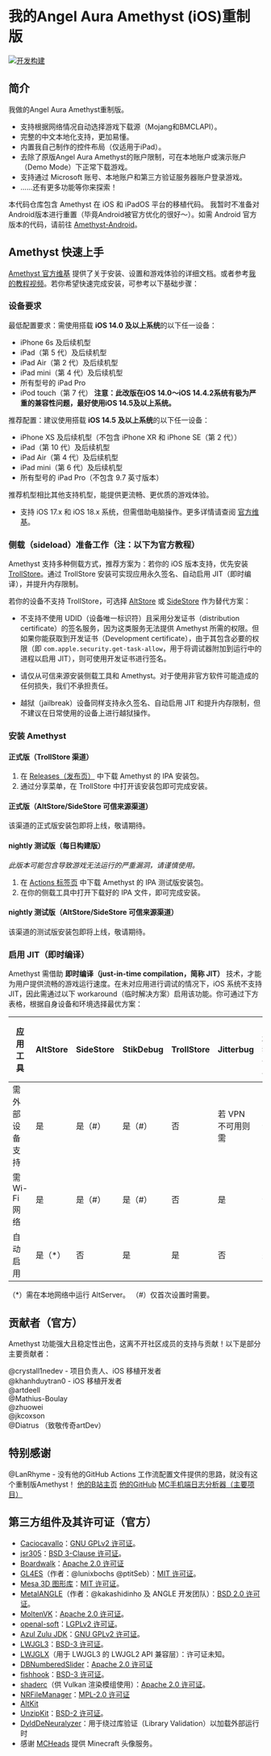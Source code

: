 # 我的Angel Aura Amethyst (iOS)重制版
[![开发构建](https://github.com/AngelAuraMC/Amethyst-iOS/actions/workflows/development.yml/badge.svg?branch=main)](https://github.com/AngelAuraMC/Amethyst-iOS/actions/workflows/development.yml)


## 简介
我做的Angel Aura Amethyst重制版。
- 支持根据网络情况自动选择游戏下载源（Mojang和BMCLAPI）。
- 完整的中文本地化支持，更加易懂。
- 内置我自己制作的控件布局（仅适用于iPad）。
- 去除了原版Angel Aura Amethyst的账户限制，可在本地账户或演示账户（Demo Mode）下正常下载游戏。
- 支持通过 Microsoft 账号、本地账户和第三方验证服务器账户登录游戏。
- ……还有更多功能等你来探索！

本代码仓库包含 Amethyst 在 iOS 和 iPadOS 平台的移植代码。
我暂时不准备对Android版本进行重置（毕竟Android被官方优化的很好～）。如需 Android 官方版本的代码，请前往 [Amethyst-Android](https://github.com/AngelAuraMC/Amethyst-Android)。

## Amethyst 快速上手
[Amethyst 官方维基](https://wiki.angelauramc.dev/wiki/getting_started/INSTALL.html#ios) 提供了关于安装、设置和游戏体验的详细文档。或者参考[我的教程视频](https://b23.tv/KyxZr12)。若你希望快速完成安装，可参考以下基础步骤：

### 设备要求
最低配置要求：需使用搭载 **iOS 14.0 及以上系统**的以下任一设备：
- iPhone 6s 及后续机型
- iPad（第 5 代）及后续机型
- iPad Air（第 2 代）及后续机型
- iPad mini（第 4 代）及后续机型
- 所有型号的 iPad Pro
- iPod touch（第 7 代）
**注意：此改版在iOS 14.0～iOS 14.4.2系统有极为严重的兼容性问题，最好使用iOS 14.5及以上系统。**

推荐配置：建议使用搭载 **iOS 14.5 及以上系统**的以下任一设备：
- iPhone XS 及后续机型（不包含 iPhone XR 和 iPhone SE（第 2 代））
- iPad（第 10 代）及后续机型
- iPad Air（第 4 代）及后续机型
- iPad mini（第 6 代）及后续机型
- 所有型号的 iPad Pro（不包含 9.7 英寸版本）

推荐机型相比其他支持机型，能提供更流畅、更优质的游戏体验。
- 支持 iOS 17.x 和 iOS 18.x 系统，但需借助电脑操作。更多详情请查阅 [官方维基](https://wiki.angelauramc.dev/wiki/faq/ios/JIT.html#what-are-the-methods-to-enable-jit)。

### 侧载（sideload）准备工作（注：以下为官方教程）
Amethyst 支持多种侧载方式，推荐方案为：若你的 iOS 版本支持，优先安装 [TrollStore](https://github.com/opa334/TrollStore)。通过 TrollStore 安装可实现应用永久签名、自动启用 JIT（即时编译），并提升内存限制。

若你的设备不支持 TrollStore，可选择 [AltStore](https://altstore.io) 或 [SideStore](https://sidestore.io) 作为替代方案：
- 不支持不使用 UDID（设备唯一标识符）且采用分发证书（distribution certificate）的签名服务，因为这类服务无法提供 Amethyst 所需的权限。但如果你能获取到开发证书（Development certificate），由于其包含必要的权限（即 `com.apple.security.get-task-allow`，用于将调试器附加到运行中的进程以启用 JIT），则可使用开发证书进行签名。
  
- 请仅从可信来源安装侧载工具和 Amethyst。对于使用非官方软件可能造成的任何损失，我们不承担责任。
- 越狱（jailbreak）设备同样支持永久签名、自动启用 JIT 和提升内存限制，但不建议在日常使用的设备上进行越狱操作。

### 安装 Amethyst
#### 正式版（TrollStore 渠道）
1. 在 [Releases（发布页）](https://github.com/AngelAuraMC/Amethyst-iOS/releases) 中下载 Amethyst 的 IPA 安装包。
2. 通过分享菜单，在 TrollStore 中打开该安装包即可完成安装。

#### 正式版（AltStore/SideStore 可信来源渠道）
该渠道的正式版安装包即将上线，敬请期待。

####  nightly 测试版（每日构建版）
*此版本可能包含导致游戏无法运行的严重漏洞，请谨慎使用。*
1. 在 [Actions 标签页](https://github.com/AngelAuraMC/Amethyst-iOS/actions) 中下载 Amethyst 的 IPA 测试版安装包。
2. 在你的侧载工具中打开下载好的 IPA 文件，即可完成安装。

#### nightly 测试版（AltStore/SideStore 可信来源渠道）
该渠道的测试版安装包即将上线，敬请期待。

### 启用 JIT（即时编译）
Amethyst 需借助 **即时编译（just-in-time compilation，简称 JIT）** 技术，才能为用户提供流畅的游戏运行速度。在未对应用进行调试的情况下，iOS 系统不支持 JIT，因此需通过以下 workaround（临时解决方案）启用该功能。你可通过下方表格，根据自身设备和环境选择最优方案：

| 应用工具         | AltStore | SideStore | StikDebug | TrollStore | Jitterbug          | 已越狱设备 |
|------------------|----------|-----------|-----------|------------|--------------------|------------|
| 需外部设备支持   | 是       | 是（#）   | 是（#）   | 否         | 若 VPN 不可用则需  | 否         |
| 需 Wi-Fi 网络    | 是       | 是（#）   | 是（#）   | 否         | 是                | 否         |
| 自动启用         | 是（*）  | 否        | 是        | 是         | 否                | 是         |

（*）需在本地网络中运行 AltServer。
（#）仅首次设置时需要。

## 贡献者（官方）
Amethyst 功能强大且稳定性出色，这离不开社区成员的支持与贡献！以下是部分主要贡献者：

@crystall1nedev - 项目负责人、iOS 移植开发者  
@khanhduytran0 - iOS 移植开发者  
@artdeell  
@Mathius-Boulay  
@zhuowei  
@jkcoxson   
@Diatrus 
（致敬传奇artDev）

## 特别感谢
@LanRhyme - 没有他的GitHub Actions 工作流配置文件提供的思路，就没有这个重制版Amethyst！
[他的B站主页](https://b23.tv/3rmAFc2) [他的GitHub](https://github.com/LanRhyme) [MC手机端日志分析器（主要项目）](https://github.com/LanRhyme/Web-MinecraftLogAnalyzer)

## 第三方组件及其许可证（官方）
- [Caciocavallo](https://github.com/PojavLauncherTeam/caciocavallo)：[GNU GPLv2 许可证](https://github.com/PojavLauncherTeam/caciocavallo/blob/master/LICENSE)。
- [jsr305](https://code.google.com/p/jsr-305)：[BSD 3-Clause 许可证](http://opensource.org/licenses/BSD-3-Clause)。
- [Boardwalk](https://github.com/zhuowei/Boardwalk)：[Apache 2.0 许可证](https://github.com/zhuowei/Boardwalk/blob/master/LICENSE) 
- [GL4ES](https://github.com/ptitSeb/gl4es)（作者：@lunixbochs @ptitSeb）：[MIT 许可证](https://github.com/ptitSeb/gl4es/blob/master/LICENSE)。
- [Mesa 3D 图形库](https://gitlab.freedesktop.org/mesa/mesa)：[MIT 许可证](https://docs.mesa3d.org/license.html)。
- [MetalANGLE](https://github.com/khanhduytran0/metalangle)（作者：@kakashidinho 及 ANGLE 开发团队）：[BSD 2.0 许可证](https://github.com/kakashidinho/metalangle/blob/master/LICENSE)。
- [MoltenVK](https://github.com/KhronosGroup/MoltenVK)：[Apache 2.0 许可证](https://github.com/KhronosGroup/MoltenVK/blob/master/LICENSE)。
- [openal-soft](https://github.com/kcat/openal-soft)：[LGPLv2 许可证](https://github.com/kcat/openal-soft/blob/master/COPYING)。
- [Azul Zulu JDK](https://www.azul.com/downloads/?package=jdk)：[GNU GPLv2 许可证](https://openjdk.java.net/legal/gplv2+ce.html)。
- [LWJGL3](https://github.com/PojavLauncherTeam/lwjgl3)：[BSD-3 许可证](https://github.com/LWJGL/lwjgl3/blob/master/LICENSE.md)。
- [LWJGLX](https://github.com/PojavLauncherTeam/lwjglx)（用于 LWJGL3 的 LWJGL2 API 兼容层）：许可证未知。
- [DBNumberedSlider](https://github.com/khanhduytran0/DBNumberedSlider)：[Apache 2.0 许可证](https://github.com/immago/DBNumberedSlider/blob/master/LICENSE)
- [fishhook](https://github.com/khanhduytran0/fishhook)：[BSD-3 许可证](https://github.com/facebook/fishhook/blob/main/LICENSE)。
- [shaderc](https://github.com/khanhduytran0/shaderc)（供 Vulkan 渲染模组使用）：[Apache 2.0 许可证](https://github.com/google/shaderc/blob/main/LICENSE)。
- [NRFileManager](https://github.com/mozilla-mobile/firefox-ios/tree/b2f89ac40835c5988a1a3eb642982544e00f0f90/ThirdParty/NRFileManager)：[MPL-2.0 许可证](https://www.mozilla.org/en-US/MPL/2.0)
- [AltKit](https://github.com/rileytestut/AltKit)
- [UnzipKit](https://github.com/abbeycode/UnzipKit)：[BSD-2 许可证](https://github.com/abbeycode/UnzipKit/blob/master/LICENSE)。
- [DyldDeNeuralyzer](https://github.com/xpn/DyldDeNeuralyzer)：用于绕过库验证（Library Validation）以加载外部运行时
- 感谢 [MCHeads](https://mc-heads.net) 提供 Minecraft 头像服务。
